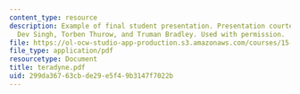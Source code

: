 ```yaml
---
content_type: resource
description: Example of final student presentation. Presentation courtesy of Kapil
  Dev Singh, Torben Thurow, and Truman Bradley. Used with permission.
file: https://ol-ocw-studio-app-production.s3.amazonaws.com/courses/15-875-applications-of-system-dynamics-spring-2004/299da36763cbde29e5f49b3147f7022b_teradyne.pdf
file_type: application/pdf
resourcetype: Document
title: teradyne.pdf
uid: 299da367-63cb-de29-e5f4-9b3147f7022b
---
```

